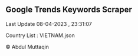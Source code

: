 

## Google Trends Keywords Scraper 
 
Last Update 08-04-2023 , 23:31:07

Country List :
VIETNAM.json



© Abdul Muttaqin 
